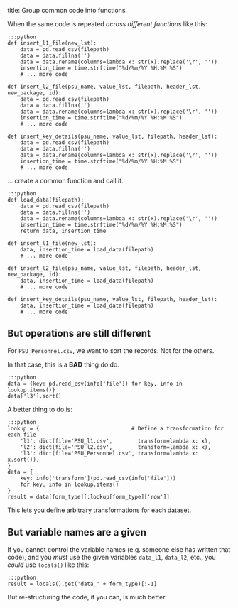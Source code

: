 title: Group common code into functions

When the same code is repeated *across different functions* like this:

    :::python
    def insert_l1_file(new_lst):
        data = pd.read_csv(filepath)
        data = data.fillna('')
        data = data.rename(columns=lambda x: str(x).replace('\r', ''))
        insertion_time = time.strftime("%d/%m/%Y %H:%M:%S")
        # ... more code

    def insert_l2_file(psu_name, value_lst, filepath, header_lst, new_package, id):
        data = pd.read_csv(filepath)
        data = data.fillna('')
        data = data.rename(columns=lambda x: str(x).replace('\r', ''))
        insertion_time = time.strftime("%d/%m/%Y %H:%M:%S")
        # ... more code

    def insert_key_details(psu_name, value_lst, filepath, header_lst):
        data = pd.read_csv(filepath)
        data = data.fillna('')
        data = data.rename(columns=lambda x: str(x).replace('\r', ''))
        insertion_time = time.strftime("%d/%m/%Y %H:%M:%S")
        # ... more code

... create a common function and call it.

    :::python
    def load_data(filepath):
        data = pd.read_csv(filepath)
        data = data.fillna('')
        data = data.rename(columns=lambda x: str(x).replace('\r', ''))
        insertion_time = time.strftime("%d/%m/%Y %H:%M:%S")
        return data, insertion_time

    def insert_l1_file(new_lst):
        data, insertion_time = load_data(filepath)
        # ... more code

    def insert_l2_file(psu_name, value_lst, filepath, header_lst, new_package, id):
        data, insertion_time = load_data(filepath)
        # ... more code

    def insert_key_details(psu_name, value_lst, filepath, header_lst):
        data, insertion_time = load_data(filepath)
        # ... more code

## But operations are still different

For `PSU_Personnel.csv`, we want to sort the records. Not for the others.

In that case, this is a **BAD** thing do do.

    :::python
    data = {key: pd.read_csv(info['file']) for key, info in lookup.items()}
    data['l3'].sort()

A better thing to do is:

    :::python
    lookup = {                             # Define a transformation for each file
        'l1': dict(file='PSU_l1.csv',        transform=lambda x: x),
        'l2': dict(file='PSU_l2.csv',        transform=lambda x: x),
        'l3': dict(file='PSU_Personnel.csv', transform=lambda x: x.sort()),
    }
    data = {
        key: info['transform'](pd.read_csv(info['file']))
        for key, info in lookup.items()
    }
    result = data[form_type][:lookup[form_type]['row']]

This lets you define arbitrary transformations for each dataset.

## But variable names are a given

If you cannot control the variable names (e.g. someone else has written that
code), and you *must* use the given variables `data_l1`, `data_l2`, etc., you
*could* use `locals()` like this:

    :::python
    result = locals().get('data_' + form_type)[:-1]

But re-structuring the code, if you can, is much better.
